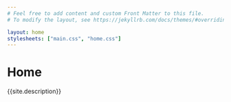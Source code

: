 ```yaml
---
# Feel free to add content and custom Front Matter to this file.
# To modify the layout, see https://jekyllrb.com/docs/themes/#overriding-theme-defaults

layout: home
stylesheets: ["main.css", "home.css"]
---
```


# Home

{{site.description}}
